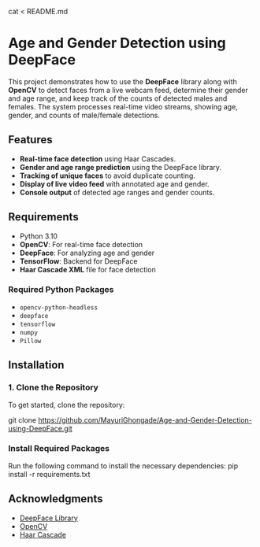 cat <<EOL > README.md
# Age and Gender Detection using DeepFace

This project demonstrates how to use the **DeepFace** library along with **OpenCV** to detect faces from a live webcam feed, determine their gender and age range, and keep track of the counts of detected males and females. The system processes real-time video streams, showing age, gender, and counts of male/female detections.

## Features
- **Real-time face detection** using Haar Cascades.
- **Gender and age range prediction** using the DeepFace library.
- **Tracking of unique faces** to avoid duplicate counting.
- **Display of live video feed** with annotated age and gender.
- **Console output** of detected age ranges and gender counts.

## Requirements

- Python 3.10 
- **OpenCV**: For real-time face detection
- **DeepFace**: For analyzing age and gender
- **TensorFlow**: Backend for DeepFace
- **Haar Cascade XML** file for face detection

### Required Python Packages

- `opencv-python-headless`
- `deepface`
- `tensorflow`
- `numpy`
- `Pillow`

## Installation

### 1. Clone the Repository

To get started, clone the repository:

git clone https://github.com/MayuriGhongade/Age-and-Gender-Detection-using-DeepFace.git

### Install Required Packages
Run the following command to install the necessary dependencies:
pip install -r requirements.txt

## Acknowledgments
- [DeepFace Library](https://github.com/serengil/deepface)
- [OpenCV](https://opencv.org/)
- [Haar Cascade](https://github.com/opencv/opencv/blob/master/data/haarcascades/haarcascade_frontalface_default.xml)

